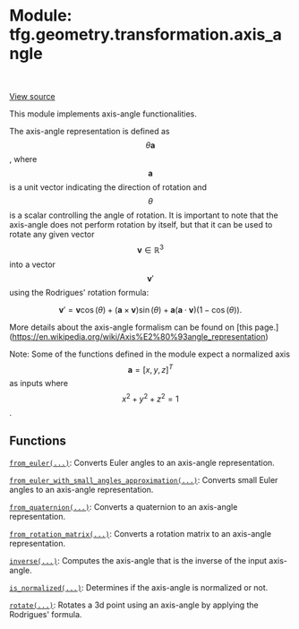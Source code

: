<div itemscope itemtype="http://developers.google.com/ReferenceObject">
<meta itemprop="name" content="tfg.geometry.transformation.axis_angle" />
<meta itemprop="path" content="Stable" />
</div>

# Module: tfg.geometry.transformation.axis_angle

<table class="tfo-notebook-buttons tfo-api" align="left">
</table>

<a target="_blank" href="https://github.com/tensorflow/graphics/blob/master/tensorflow_graphics/geometry/transformation/axis_angle.py">View
source</a>

This module implements axis-angle functionalities.

<!-- Placeholder for "Used in" -->

The axis-angle representation is defined as $$\theta\mathbf{a}$$, where
$$\mathbf{a}$$ is a unit vector indicating the direction of rotation and
$$\theta$$ is a scalar controlling the angle of rotation. It is important to
note that the axis-angle does not perform rotation by itself, but that it can be
used to rotate any given vector $$\mathbf{v} \in {\mathbb{R}^3}$$ into
a vector $$\mathbf{v}'$$ using the Rodrigues' rotation formula:

$$\mathbf{v}'=\mathbf{v}\cos(\theta)+(\mathbf{a}\times\mathbf{v})\sin(\theta)
+\mathbf{a}(\mathbf{a}\cdot\mathbf{v})(1-\cos(\theta)).$$

More details about the axis-angle formalism can be found on [this page.]
(https://en.wikipedia.org/wiki/Axis%E2%80%93angle_representation)

Note: Some of the functions defined in the module expect
a normalized axis $$\mathbf{a} = [x, y, z]^T$$ as inputs where
$$x^2 + y^2 + z^2 = 1$$.

## Functions

[`from_euler(...)`](../../../tfg/geometry/transformation/axis_angle/from_euler.md): Converts Euler angles to an axis-angle representation.

[`from_euler_with_small_angles_approximation(...)`](../../../tfg/geometry/transformation/axis_angle/from_euler_with_small_angles_approximation.md): Converts small Euler angles to an axis-angle representation.

[`from_quaternion(...)`](../../../tfg/geometry/transformation/axis_angle/from_quaternion.md): Converts a quaternion to an axis-angle representation.

[`from_rotation_matrix(...)`](../../../tfg/geometry/transformation/axis_angle/from_rotation_matrix.md): Converts a rotation matrix to an axis-angle representation.

[`inverse(...)`](../../../tfg/geometry/transformation/axis_angle/inverse.md): Computes the axis-angle that is the inverse of the input axis-angle.

[`is_normalized(...)`](../../../tfg/geometry/transformation/axis_angle/is_normalized.md): Determines if the axis-angle is normalized or not.

[`rotate(...)`](../../../tfg/geometry/transformation/axis_angle/rotate.md): Rotates a 3d point using an axis-angle by applying the Rodrigues' formula.

